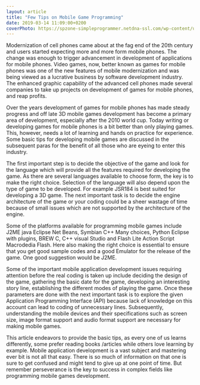 ```yaml
---
layout: article
title: "Few Tips on Mobile Game Programming"
date: 2019-03-14 11:09:00+0200
coverPhoto: https://spzone-simpleprogrammer.netdna-ssl.com/wp-content/uploads/2018/01/How-To-Get-Started-In-Game-Development.png
---
```



Modernization of cell phones came about at the fag end of the 20th century and users started expecting more and more form mobile phones. The change was enough to trigger advancement in development of applications for mobile phones. Video games, now, better known as games for mobile phones was one of the new features of mobile modernization and was being viewed as a lucrative business by software development industry. The enhanced graphic capability of the advanced cell phones made several companies to take up projects on development of games for mobile phones, and reap profits.

Over the years development of games for mobile phones has made steady progress and off late 3D mobile games development has become a primary area of development, especially after the 2010 world cup. Today writing or developing games for mobile phones is a bit better than only playing games. This, however, needs a lot of learning and hands on practice for experience. Some basic tips for developing mobile games are discussed in the subsequent paras for the benefit of all those who are eyeing to enter this industry.

The first important step is to decide the objective of the game and look for the language which will provide all the features required for developing the game. As there are several languages available to choose form, the key is to make the right choice. Selection of the language will also depend upon the type of game to be developed. For example JSR184 is best suited for developing a 3D game. The next important task is to decide the engine architecture of the game or your coding could be a sheer wastage of time because of small issues which are not supported by the architecture of the engine.

Some of the platforms available for programming mobile games include J2ME java Eclipse Net Beans, Symbian C++ Many choices, Python Eclipse with plugins, BREW C, C++ visual Studio and Flash Lite Action Script Macrodedia Flash. Here also making the right choice is essential to ensure that you get good sample codes and a good Emulator for the release of the game. One good suggestion would be J2ME.

Some of the important mobile application development issues requiring attention before the real coding is taken up include deciding the design of the game, gathering the basic date for the game, developing an interesting story line, establishing the different modes of playing the game. Once these parameters are done with the next important task is to explore the given Application Programming Interface (API) because lack of knowledge on this account can lead to coding of unnecessary lines. Subsequently, understanding the mobile devices and their specifications such as screen size, image format support and audio format support are necessary for making mobile games.

This article endeavors to provide the basic tips, as every one of us learns differently, some prefer reading books /articles while others love learning by example. Mobile application development is a vast subject and mastering ever bit is not all that easy. There is so much of information on that one is sure to get confused and might tend to give up at one point of time. But remember perseverance is the key to success in complex fields like programming mobile games development.
